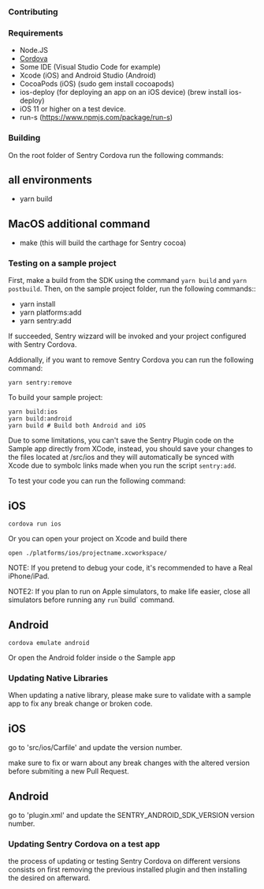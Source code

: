 ### Contributing

### Requirements

- Node.JS
- [Cordova](https://www.npmjs.com/package/cordova)
- Some IDE (Visual Studio Code for example)
- Xcode (iOS) and Android Studio (Android)
- CocoaPods (iOS) (sudo gem install cocoapods)
- ios-deploy (for deploying an app on an iOS device) (brew install ios-deploy)
- iOS 11 or higher on a test device.
- run-s (https://www.npmjs.com/package/run-s)

### Building

On the root folder of Sentry Cordova run the following commands:

## all environments

- yarn build

## MacOS additional command

- make (this will build the carthage for Sentry cocoa)

### Testing on a sample project

First, make a build from the SDK using the command `yarn build` and `yarn postbuild`.
Then, on the sample project folder, run the following commands::

- yarn install
- yarn platforms:add
- yarn sentry:add

If succeeded, Sentry wizzard will be invoked and your project configured with Sentry Cordova.

Addionally, if you want to remove Sentry Cordova you can run the following command:

```
yarn sentry:remove
```

To build your sample project:

```
yarn build:ios
yarn build:android
yarn build # Build both Android and iOS
```

Due to some limitations, you can't save the Sentry Plugin code on the Sample app directly from XCode, instead, you should save your changes to the files located at /src/ios and they will automatically be synced with Xcode due to symbolc links made when you run the script `sentry:add`.

To test your code you can run the following command:

## iOS

```
cordova run ios
```

Or you can open your project on Xcode and build there

```
open ./platforms/ios/projectname.xcworkspace/
```

NOTE: If you pretend to debug your code, it's recommended to have a Real iPhone/iPad.

NOTE2: If you plan to run on Apple simulators, to make life easier, close all simulators before running any
`run`\`build` command.

## Android

```
cordova emulate android
```

Or open the Android folder inside o the Sample app

### Updating Native Libraries

When updating a native library, please make sure to validate with a sample app to fix any break change or broken code.

## iOS

go to 'src/ios/Carfile' and update the version number.

make sure to fix or warn about any break changes with the altered version before submiting a new Pull Request.

## Android

go to 'plugin.xml' and update the SENTRY_ANDROID_SDK_VERSION version number.

### Updating Sentry Cordova on a test app

the process of updating or testing Sentry Cordova on different versions consists on first removing the previous
installed plugin and then installing the desired on afterward.
